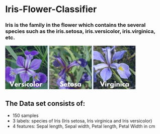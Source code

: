 # Iris-Flower-Classifier
### Iris is the family in the flower which contains the several species such as the iris.setosa, iris.versicolor, iris.virginica, etc.
![alt text](https://github.com/vishwasgarg24/Iris-Flower-Classifier/blob/master/Iris.jpg)

## The Data set consists of:
* 150 samples
* 3 labels: species of Iris (Iris setosa, Iris virginica and Iris versicolor)
* 4 features: Sepal length, Sepal width, Petal length, Petal Width in cm

